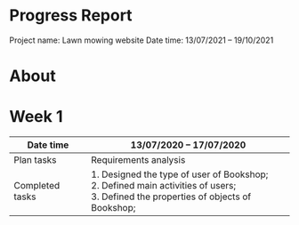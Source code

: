 # Progress Report

Project name: Lawn mowing website
Date time: 13/07/2021 – 19/10/2021

# About 


# Week 1
Date time| 13/07/2020 – 17/07/2020
---|---
Plan tasks | Requirements analysis
Completed tasks | 1. Designed the type of user of Bookshop; </br> 2. Defined main activities of users; </br> 3. Defined the properties of objects of Bookshop;

